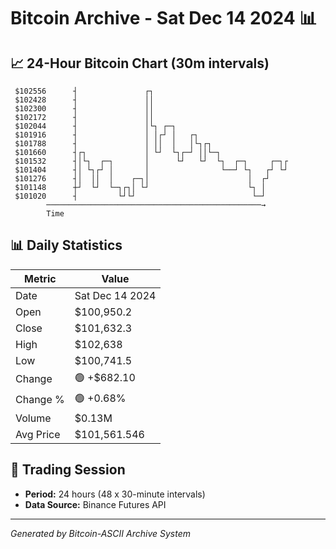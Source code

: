 # Bitcoin Archive - Sat Dec 14 2024 📊

## 📈 24-Hour Bitcoin Chart (30m intervals)

```
 $102556      ┤               ┌┐                               
 $102428      ┤               ││                               
 $102300      ┤               ││                               
 $102172      ┤               ││                               
 $102044      ┤               │└┐ ┌─┐                          
 $101916      ┤               │ │┌┘ │   ┌┐                     
 $101788      ┤               │ ││  │   │└┐┌┐                  
 $101660      ┤┌┐             │ └┘  └┐┌─┘ ││└─┐                
 $101532      ┤│└┐  ┌─┐       │      └┘   └┘  └┐  ┌─┐     ┌─┐┌ 
 $101404      ┤│ └┐┌┘ │       │                └──┘ └┐   ┌┘ └┘ 
 $101276      ┤│  ││  │    ┌─┐│                      │  ┌┘     
 $101148      ┼┘  └┘  └─┐┌┐│ └┘                      └┐ │      
 $101020      ┤         └┘└┘                          └─┘      
        ────────────────────────────────────────────────→
        Time
```

## 📊 Daily Statistics

| Metric | Value |
|--------|-------|
| Date | Sat Dec 14 2024 |
| Open | $100,950.2 |
| Close | $101,632.3 |
| High | $102,638 |
| Low | $100,741.5 |
| Change | 🟢 +$682.10 |
| Change % | 🟢 +0.68% |
| Volume | $0.13M |
| Avg Price | $101,561.546 |

## 📅 Trading Session

- **Period:** 24 hours (48 x 30-minute intervals)
- **Data Source:** Binance Futures API

---
*Generated by Bitcoin-ASCII Archive System*
